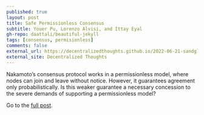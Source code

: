 ```yaml
---
published: true
layout: post
title: Safe Permissionless Consensus
subtitle: Youer Pu, Lorenzo Alvisi, and Ittay Eyal
gh-repo: daattali/beautiful-jekyll
tags: [consensus, permisionless]
comments: false
external_url: https://decentralizedthoughts.github.io/2022-06-21-sandglass/
external_site: Decentralized Thoughts
---
```


Nakamoto’s consensus protocol works in a permissionless model, where nodes can join and leave without notice. However, it guarantees agreement only probabilistically. Is this weaker guarantee a necessary concession to the severe demands of supporting a permissionless model?

Go to the <a href="{{ page.external_url }}">full post</a>.
